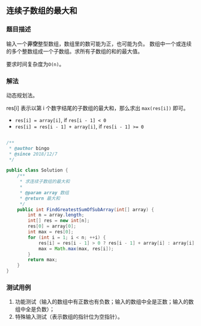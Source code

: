 ## 连续子数组的最大和

### 题目描述
输入一个**非空**整型数组，数组里的数可能为正，也可能为负。
数组中一个或连续的多个整数组成一个子数组。求所有子数组的和的最大值。

要求时间复杂度为`O(n)`。

### 解法
动态规划法。

res[i] 表示以第 i 个数字结尾的子数组的最大和，那么求出 `max(res[i])` 即可。

- `res[i] = array[i]`, if `res[i - 1] < 0`
- `res[i] = res[i - 1] + array[i]`, if `res[i - 1] >= 0`

```java

/**
 * @author bingo
 * @since 2018/12/7
 */

public class Solution {
    /**
     * 求连续子数组的最大和
     *
     * @param array 数组
     * @return 最大和
     */
    public int FindGreatestSumOfSubArray(int[] array) {
        int n = array.length;
        int[] res = new int[n];
        res[0] = array[0];
        int max = res[0];
        for (int i = 1; i < n; ++i) {
            res[i] = res[i - 1] > 0 ? res[i - 1] + array[i] : array[i];
            max = Math.max(max, res[i]);
        }
        return max;
    }
}


```

### 测试用例
1. 功能测试（输入的数组中有正数也有负数；输入的数组中全是正数；输入的数组中全是负数）；
2. 特殊输入测试（表示数组的指针位为空指针）。